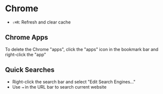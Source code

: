 # Chrome

- `⇧⌘R`: Refresh and clear cache

## Chrome Apps

To delete the Chrome "apps", click the "apps" icon in the bookmark bar and right-click the "app"

## Quick Searches

- Right-click the search bar and select "Edit Search Engines..."
- Use `⇥` in the URL bar to search current website
